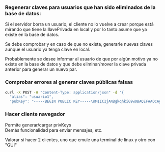### Regenerar claves para usuarios que han sido eliminados de la base de datos:  

Si el servidor borra un usuario, el cliente no lo vuelve a crear porque está mirando que tiene la llavePrivada en local y por lo tanto asume que ya existe en la base de datos.  

Se debe comprobar y en caso de que no exista, generarle nuevas claves aunque el usuario ya tenga clave en local.  

Probablemente se desee informar al usuario de que por algún motivo ya no existe en la base de datos y que debe eliminar/mover la clave privada anterior para generar un nuevo par.

### Comprobar errores al generar claves públicas falsas
```bash
curl -X POST -H "Content-Type: application/json" -d '{
  "alias": "usuario1",
  "pubKey": "-----BEGIN PUBLIC KEY-----\nMIICIjANBgkqhkiG9w0BAQEFAAOCAg8AMIICCgKCAgEA1Dm8xSDNlROOjH3XVh5i\nAeNld4sAaReW1VQfGqVtLlCw0q5Pl6Q5FhSInyDmHkLRTf1gWcc8hEfAKi9GB01s\nbE7pNYfN0mS8VW/Td3pmymzDjj+4sTz2c9+veL0E7SXz9W8CtQhxVW2UDr7fKUY1\nQLoGosn+31vMT/z0y7oLMKvqK45HhVRhi6o6n1DTYc8ASu+srgGcnpdijyQwoFF4\nz/T19eSJ0ZSDSiX1tBpBNe0wDzR4MmTZ9Pjwz/fTTMz5C7mU8z3X0gDPcqJ95Ysh\nvkX/pEzHvsKJzZ3bhyzeB+LWZS0DCbWlDBgqtCOoR3rU2RX/iN6rKLVNtmxPwkm1\nLdIa8AqBl4pSFDUNpJ+L0jFuyL/7T0mSVmOekXyVpFsFc5ScfxtsOPBRBykZOhwB\nKqBCvW5j3X13XLZv9jMHUtHP7/HFnViXMNlIhA8iFG5SP8k/z+hl9MkEVn19q/Ld\nrmFwUzxEhOfquH7lLc1yOf+4/ULBCz/iF5Yjj6K7HkjAaBqprW6vzR6kCZ8YAWT4\nsBM+IzazYRZv4sMBcXG5i0bg+U6hfyJq9jpW3v2GVWFlz9rZYoHIB67SC29SwZxl\nSKQjmupUnnOdp8MvFFhX90UMCtRJYg3BciPMRnCRhEiUnXUaFzr4ITiqc1FazulB\nnWBlDvTFwJ7K1g1nb9LVqBsCAwEAAQ==\n-----END PUBLIC KEY-----"                          }' http://localhost:3000/users
  ```

### Hacer cliente navegador
Permite generar/cargar privKeys  
Demás funcionalidad para enviar mensajes, etc.  

Valorar si hacer 2 clientes, uno que emule una terminal de linux y otro con "GUI"
